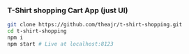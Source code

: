 ### T-Shirt shopping Cart App (just UI)

```sh
git clone https://github.com/theajr/t-shirt-shopping.git
cd t-shirt-shopping
npm i
npm start # Live at localhost:8123
```